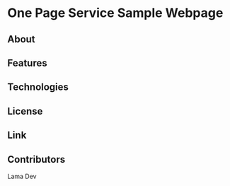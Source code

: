 # One Page Service Sample Webpage

## About

## Features

## Technologies

## License

## Link

## Contributors

Lama Dev
